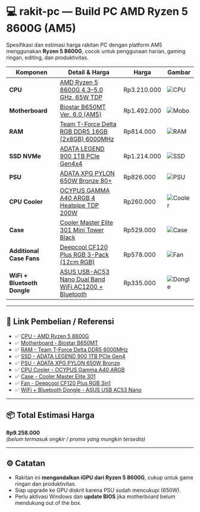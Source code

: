 # 💻 rakit-pc — Build PC AMD Ryzen 5 8600G (AM5)

Spesifikasi dan estimasi harga rakitan PC dengan platform AM5 menggunakan **Ryzen 5 8600G**, cocok untuk penggunaan harian, gaming ringan, editing, dan produktivitas.

| Komponen                    | Detail & Harga                                                                                                                                                                                                                                                                          | Harga       | Gambar |
| --------------------------- | ---------------------------------------------------------------------------------------------------------------------------------------------------------------------------------------------------------------------------------------------------------------------------------------- | ----------- | ------ |
| **CPU**                     | [AMD Ryzen 5 8600G 4.3–5.0 GHz, 65W TDP](https://www.tokopedia.com/starcomp-semarang/amd-ryzen-5-8600g-4-3ghz-up-to-5-0ghz-cache-16mb-65w-am5-box-1731584700570568426)                                                                        | Rp3.210.000 | ![CPU](https://www.static-src.com/wcsstore/Indraprastha/images/catalog/full/catalog-image/102/MTA-155036648/amd_processor_amd_am5_ryzen_5_8600g_full04_oruzr90e.jpg) |
| **Motherboard**             | [Biostar B650MT Ver. 6.0 (AM5)](https://www.tokopedia.com/cockomputer/biostar-b650mt-ver-6-0-am5)                                                                                                                                                                                      | Rp1.492.000 | ![Mobo](https://microless.com/cdn/products/9b11fb2fd04778f52f319ba184300910-md.jpg) |
| **RAM**                     | [Team T-Force Delta RGB DDR5 16GB (2x8GB) 6000MHz](https://www.tokopedia.com/agreskomputerofficial/team-t-force-delta-16gb-2x8gb-ddr5-6000mhz-rgb-white)                                                                                                                               | Rp814.000   | ![RAM](https://www.klikgalaxy.com/image-product/img71127-1726546412.jpg) |
| **SSD NVMe**                | [ADATA LEGEND 900 1TB PCIe Gen4x4](https://www.tokopedia.com/adataxpgofficialstore/ssd-adata-legend-900-1tb-ssd-m-2-nvme-pcie-gen-4x4)                                                                                                                                                   | Rp1.214.000 | ![SSD](https://images.tokopedia.net/img/cache/700/VqbcmM/2024/10/11/89ee4813-d14b-4565-b016-15a8c75e8eb8.png) |
| **PSU**                     | [ADATA XPG PYLON 650W Bronze 80+](https://www.tokopedia.com/adataxpgofficialstore/adata-xpg-pylon-psu-power-supply-unit-650w-bronze-1730991796941588448)                                                                                                                               | Rp826.000   | ![PSU](https://oneit-solution.com/wp-content/uploads/2023/07/adata-650.jpg) |
| **CPU Cooler**              | [OCYPUS GAMMA A40 ARGB 4 Heatpipe TDP 200W](https://www.tokopedia.com/starcomporigin/ocypus-gamma-a40-argb-black-white-cpu-air-cooler-4-heatpipe-tdp-200w-1730835312388376244)                                                                                                        | Rp260.000   | ![Cooler](https://id-test-11.slatic.net/p/853f19e10e27dca57a8b1564d352cdab.png) |
| **Case**                    | [Cooler Master Elite 301 Mini Tower Black](https://www.tokopedia.com/coolermaster-id/cooler-master-elite-301-mini-tower-lite-black-55cc7)                                                                                                                                               | Rp529.000   | ![Case](https://khoavang.vn/resources/cache/500x500x3/A-Khoi-Hinh-anh/NewFolder/PC/IMG_4339-1720854860.JPG) |
| **Additional Case Fans**    | [Deepcool CF120 Plus RGB 3-Pack (12cm RGB)](https://www.tokopedia.com/toko-expert-komputer/fan-casing-deepcool-cf120-plus-rgb-3in1-12cm-rgb-fan-3-pack)                                                                                                                                | Rp578.000   | ![Fan](https://encrypted-tbn0.gstatic.com/images?q=tbn:ANd9GcRWBwMq5M5RIJvIkkJPaVxUUzIrP0njGQH7hA&s) |
| **WiFi + Bluetooth Dongle** | [ASUS USB-AC53 Nano Dual Band WiFi AC1200 + Bluetooth](https://www.tokopedia.com/pronetindo/asus-usb-ac53-nano-usb-wireless-adapter-dual-band?extParam=ivf%3Dfalse%26keyword%3Dasus+usb-ac53%26search_id%3D2025080112540437BC2F75BF1BCF0C0CU6%26src%3Dsearch)                           | Rp335.000   | ![Dongle](https://webshop.asus.com/media/c6/4f/f1/1710593703/68917f02194d3bf485169afec234e116.jpeg) |

---

## 🔗 Link Pembelian / Referensi

- ✅ [CPU - AMD Ryzen 5 8600G](https://www.tokopedia.com/starcomp-semarang/amd-ryzen-5-8600g-4-3ghz-up-to-5-0ghz-cache-16mb-65w-am5-box-1731584700570568426)
- ✅ [Motherboard - Biostar B650MT](https://www.tokopedia.com/cockomputer/biostar-b650mt-ver-6-0-am5)
- ✅ [RAM - Team T-Force Delta DDR5 6000MHz](https://www.tokopedia.com/agreskomputerofficial/team-t-force-delta-16gb-2x8gb-ddr5-6000mhz-rgb-white)
- ✅ [SSD - ADATA LEGEND 900 1TB PCIe Gen4](https://www.tokopedia.com/adataxpgofficialstore/ssd-adata-legend-900-1tb-ssd-m-2-nvme-pcie-gen-4x4)
- ✅ [PSU - ADATA XPG PYLON 650W Bronze](https://www.tokopedia.com/adataxpgofficialstore/adata-xpg-pylon-psu-power-supply-unit-650w-bronze-1730991796941588448)
- ✅ [CPU Cooler - OCYPUS Gamma A40 ARGB](https://www.tokopedia.com/starcomporigin/ocypus-gamma-a40-argb-black-white-cpu-air-cooler-4-heatpipe-tdp-200w-1730835312388376244)
- ✅ [Case - Cooler Master Elite 301](https://www.tokopedia.com/coolermaster-id/cooler-master-elite-301-mini-tower-lite-black-55cc7)
- ✅ [Fan - Deepcool CF120 Plus RGB 3in1](https://www.tokopedia.com/toko-expert-komputer/fan-casing-deepcool-cf120-plus-rgb-3in1-12cm-rgb-fan-3-pack)
- ✅ [WiFi + Bluetooth Dongle - ASUS USB AC53 Nano](https://www.tokopedia.com/pronetindo/asus-usb-ac53-nano-usb-wireless-adapter-dual-band?extParam=ivf%3Dfalse%26keyword%3Dasus+usb-ac53%26search_id%3D2025080112540437BC2F75BF1BCF0C0CU6%26src%3Dsearch)

---

## 📦 Total Estimasi Harga

**Rp9.258.000**  
_(belum termasuk ongkir / promo yang mungkin tersedia)_

---

## ⚙️ Catatan

- Rakitan ini **mengandalkan iGPU dari Ryzen 5 8600G**, cukup untuk game ringan dan produktivitas.
- Siap upgrade ke GPU diskrit karena PSU sudah mencukupi (650W).
- Perlu aktivasi Windows dan **update BIOS** jika motherboard belum mendukung out of the box.


